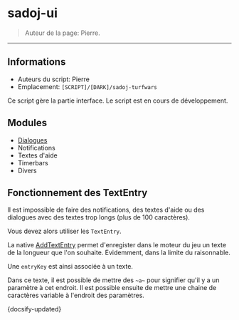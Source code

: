 # sadoj-ui

> Auteur de la page: Pierre.

---

## Informations

* Auteurs du script: Pierre
* Emplacement: `[SCRIPT]/[DARK]/sadoj-turfwars`

Ce script gère la partie interface. Le script est en cours de développement.

## Modules

* [Dialogues](life/dev/framework/sadoj-ui/dialogue.md)
* Notifications
* Textes d'aide
* Timerbars
* Divers

## Fonctionnement des TextEntry

Il est impossible de faire des notifications, des textes d'aide ou des dialogues avec des textes trop longs (plus de 100 caractères).

Vous devez alors utiliser les `TextEntry`.

La native [AddTextEntry](https://docs.fivem.net/natives/?_0x32CA01C3) permet d'enregister dans le moteur du jeu un texte de la longueur que l'on souhaite. Evidemment, dans la limite du raisonnable.

Une `entryKey` est ainsi associée à un texte.

Dans ce texte, il est possible de mettre des `~a~` pour signifier qu'il y a un paramètre à cet endroit.
Il est possible ensuite de mettre une chaine de caractères variable à l'endroit des paramètres.

{docsify-updated}

